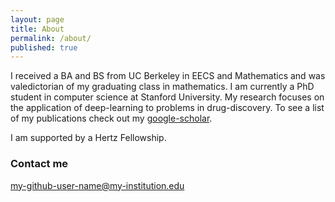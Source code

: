 ```yaml
---
layout: page
title: About
permalink: /about/
published: true
---
```


I received a BA and BS from UC Berkeley in EECS and Mathematics and was valedictorian of my graduating class in mathematics. I am currently a PhD student in computer science at Stanford University. My research focuses on the application of deep-learning to problems in drug-discovery. To see a list of my publications check out my [google-scholar](https://scholar.google.com/citations?user=LOdVDNYAAAAJ&hl=en&oi=ao).

I am supported by a Hertz Fellowship.

### Contact me

my-github-user-name@my-institution.edu
